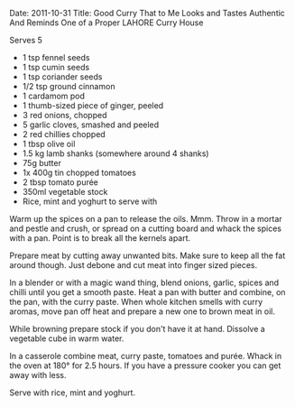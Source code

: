 Date: 2011-10-31
Title: Good Curry That to Me Looks and Tastes Authentic And Reminds One of a Proper LAHORE Curry House

Serves 5

+ 1 tsp fennel seeds
+ 1 tsp cumin seeds
+ 1 tsp coriander seeds
+ 1/2 tsp ground cinnamon
+ 1 cardamom pod
+ 1 thumb-sized piece of ginger, peeled
+ 3 red onions, chopped
+ 5 garlic cloves, smashed and peeled
+ 2 red chillies chopped
+ 1 tbsp olive oil
+ 1.5 kg lamb shanks (somewhere around 4 shanks)
+ 75g butter
+ 1x 400g tin chopped tomatoes
+ 2 tbsp tomato purée
+ 350ml vegetable stock
+ Rice, mint and yoghurt to serve with

Warm up the spices on a pan to release the oils. Mmm. Throw in a mortar and pestle and crush, or spread on a cutting board and whack the spices with a pan. Point is to break all the kernels apart.

Prepare meat by cutting away unwanted bits. Make sure to keep all the fat around though. Just debone and cut meat into finger sized pieces.

In a blender or with a magic wand thing, blend onions, garlic, spices and chilli until you get a smooth paste. Heat a pan with butter and combine, on the pan, with the curry paste. When whole kitchen smells with curry aromas, move pan off heat and prepare a new one to brown meat in oil. 

While browning prepare stock if you don't have it at hand. Dissolve a vegetable cube in warm water. 

In a casserole combine meat, curry paste, tomatoes and purée. Whack in the oven at 180° for 2.5 hours. If you have a pressure cooker you can get away with less.

Serve with rice, mint and yoghurt.